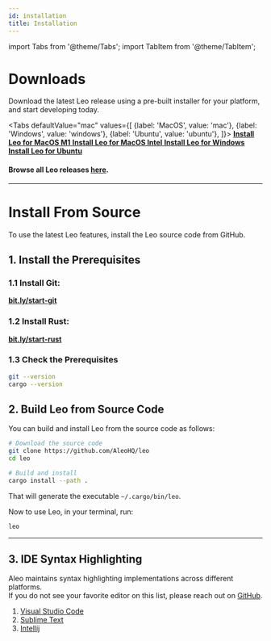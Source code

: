 ```yaml
---
id: installation
title: Installation
---
```


import Tabs from '@theme/Tabs';
import TabItem from '@theme/TabItem';

# Downloads

Download the latest Leo release using a pre-built installer for your platform, and start developing today.

<Tabs
    defaultValue="mac"
    values={[
        {label: 'MacOS', value: 'mac'},
        {label: 'Windows', value: 'windows'},
        {label: 'Ubuntu', value: 'ubuntu'},
    ]}>
    <TabItem value="mac">
        <a href="https://github.com/AleoHQ/leo/releases/download/v1.6.3/leo-v1.6.3-aarch64-apple-darwin.zip">
            <b>Install Leo for MacOS M1</b>
        </a>
    </TabItem>
    <TabItem value="mac">
        <a href="https://github.com/AleoHQ/leo/releases/download/v1.6.3/leo-v1.6.3-x86_64-apple-darwin.zip">
            <b>Install Leo for MacOS Intel</b>
        </a>
    </TabItem>
    <TabItem value="windows">
        <a href="https://github.com/AleoHQ/leo/releases/download/v1.6.3/leo-v1.6.3-x86_64-pc-windows-msvc.zip">
            <b>Install Leo for Windows</b>
        </a>
    </TabItem>
    <TabItem value="ubuntu">
        <a href="https://github.com/AleoHQ/leo/releases/download/v1.6.3/leo-v1.6.3-x86_64-unknown-linux-gnu.zip">
            <b>Install Leo for Ubuntu</b>
        </a>
    </TabItem>
</Tabs>

#### Browse all Leo releases [**here**](https://github.com/AleoHQ/leo/releases).

-----

# Install From Source

To use the latest Leo features, install the Leo source code from GitHub.

## 1. Install the Prerequisites

### 1.1 Install Git:

**[bit.ly/start-git](https://bit.ly/start-git)**

### 1.2 Install Rust:

**[bit.ly/start-rust](https://bit.ly/start-rust)**

### 1.3 Check the Prerequisites

```bash
git --version
cargo --version
```

## 2. Build Leo from Source Code

You can build and install Leo from the source code as follows:

```bash
# Download the source code
git clone https://github.com/AleoHQ/leo
cd leo

# Build and install
cargo install --path .
```
That will generate the executable `~/.cargo/bin/leo`.

Now to use Leo, in your terminal, run:
```bash
leo
```

-----

## 3. IDE Syntax Highlighting

Aleo maintains syntax highlighting implementations across different platforms.   
If you do not see your favorite editor on this list, please reach out on [GitHub](https://github.com/AleoHQ/welcome/issues/new).

1. [Visual Studio Code](06_tooling.md#vs-code)
2. [Sublime Text](06_tooling.md#sublime-text)
3. [Intellij](06_tooling.md#intellij)